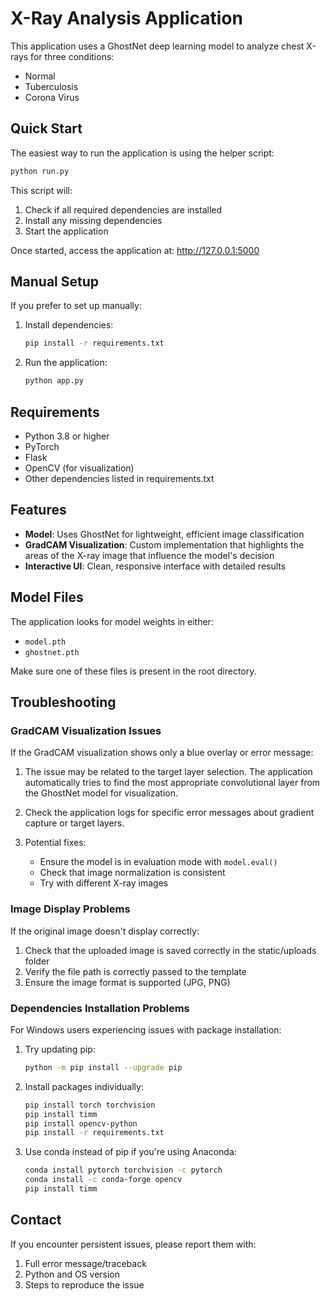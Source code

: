 # X-Ray Analysis Application

This application uses a GhostNet deep learning model to analyze chest X-rays for three conditions:
- Normal
- Tuberculosis
- Corona Virus

## Quick Start

The easiest way to run the application is using the helper script:

```bash
python run.py
```

This script will:
1. Check if all required dependencies are installed
2. Install any missing dependencies
3. Start the application

Once started, access the application at: http://127.0.0.1:5000

## Manual Setup

If you prefer to set up manually:

1. Install dependencies:
   ```bash
   pip install -r requirements.txt
   ```

2. Run the application:
   ```bash
   python app.py
   ```

## Requirements

- Python 3.8 or higher
- PyTorch
- Flask
- OpenCV (for visualization)
- Other dependencies listed in requirements.txt

## Features

- **Model**: Uses GhostNet for lightweight, efficient image classification
- **GradCAM Visualization**: Custom implementation that highlights the areas of the X-ray image that influence the model's decision
- **Interactive UI**: Clean, responsive interface with detailed results

## Model Files

The application looks for model weights in either:
- `model.pth` 
- `ghostnet.pth`

Make sure one of these files is present in the root directory.

## Troubleshooting

### GradCAM Visualization Issues

If the GradCAM visualization shows only a blue overlay or error message:

1. The issue may be related to the target layer selection. The application automatically tries to find the most appropriate convolutional layer from the GhostNet model for visualization. 

2. Check the application logs for specific error messages about gradient capture or target layers.

3. Potential fixes:
   - Ensure the model is in evaluation mode with `model.eval()`
   - Check that image normalization is consistent
   - Try with different X-ray images

### Image Display Problems

If the original image doesn't display correctly:

1. Check that the uploaded image is saved correctly in the static/uploads folder
2. Verify the file path is correctly passed to the template
3. Ensure the image format is supported (JPG, PNG)

### Dependencies Installation Problems

For Windows users experiencing issues with package installation:

1. Try updating pip:
   ```bash
   python -m pip install --upgrade pip
   ```

2. Install packages individually:
   ```bash
   pip install torch torchvision
   pip install timm
   pip install opencv-python
   pip install -r requirements.txt
   ```

3. Use conda instead of pip if you're using Anaconda:
   ```bash
   conda install pytorch torchvision -c pytorch
   conda install -c conda-forge opencv
   pip install timm
   ```

## Contact

If you encounter persistent issues, please report them with:
1. Full error message/traceback
2. Python and OS version
3. Steps to reproduce the issue 